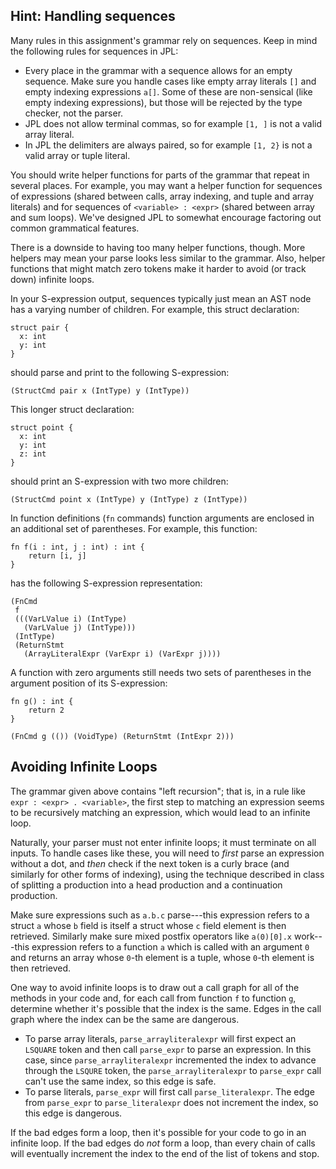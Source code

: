## Hint: Handling sequences

Many rules in this assignment's grammar rely on sequences. Keep in
mind the following rules for sequences in JPL:

- Every place in the grammar with a sequence allows for an empty
  sequence. Make sure you handle cases like empty array literals `[]`
  and empty indexing expressions `a[]`. Some of these are non-sensical
  (like empty indexing expressions), but those will be rejected by
  the type checker, not the parser.
- JPL does not allow terminal commas, so for example `[1, ]` is not a
  valid array literal.
- In JPL the delimiters are always paired, so for example `[1, 2}` is
  not a valid array or tuple literal.

You should write helper functions for parts
of the grammar that repeat in several places. For example, you may
want a helper function for sequences of expressions (shared between
calls, array indexing, and tuple and array literals) and for sequences
of `<variable> : <expr>` (shared between array and sum loops). We've
designed JPL to somewhat encourage factoring out common grammatical
features.

There is a downside to having too many helper functions, though.
More helpers may mean your parse looks less similar to the grammar.
Also, helper functions that might match zero tokens make it harder
to avoid (or track down) infinite loops.

In your S-expression output, sequences typically just mean an AST node
has a varying number of children. For example, this struct declaration:

```
struct pair {
  x: int
  y: int
}
```

should parse and print to the following S-expression:

```
(StructCmd pair x (IntType) y (IntType))
```

This longer struct declaration:

```
struct point {
  x: int
  y: int
  z: int
}
```

should print an S-expression with two more children:

```
(StructCmd point x (IntType) y (IntType) z (IntType))
```

In function definitions (`fn` commands) function arguments are
enclosed in an additional set of parentheses. For example, this function:

    fn f(i : int, j : int) : int {
        return [i, j] 
    }

has the following S-expression representation:

```
(FnCmd
 f
 (((VarLValue i) (IntType)
   (VarLValue j) (IntType)))
 (IntType)
 (ReturnStmt
   (ArrayLiteralExpr (VarExpr i) (VarExpr j))))
```

A function with zero arguments still needs two sets of parentheses
in the argument position of its S-expression:

    fn g() : int {
        return 2
    }

```
(FnCmd g (()) (VoidType) (ReturnStmt (IntExpr 2)))
```


## Avoiding Infinite Loops

The grammar given above contains "left recursion"; that is, in a rule
like `expr : <expr> . <variable>`, the first step to matching an
expression seems to be recursively matching an expression, which would
lead to an infinite loop.

Naturally, your parser must not enter infinite loops; it must
terminate on all inputs. To handle cases like these, you will need to
_first_ parse an expression without a dot, and _then_ check if
the next token is a curly brace (and similarly for other forms of
indexing), using the technique described in class of splitting a
production into a head production and a continuation production.

Make sure expressions such as `a.b.c` parse---this expression refers
to a struct `a` whose `b` field is itself a struct whose `c` field
element is then retrieved. Similarly make sure mixed postfix operators
like `a(0)[0].x` work---this expression refers to a function `a`
which is called with an argument `0` and returns an array whose `0`-th
element is a tuple, whose `0`-th element is then retrieved.

One way to avoid infinite loops is to draw out a call graph for
all of the methods in your code and, for each call from function `f`
to function `g`, determine whether it's possible that the index is the
same. Edges in the call graph where the index can be the same are dangerous.

- To parse array literals, `parse_arrayliteralexpr` will first expect
  an `LSQUARE` token and then call `parse_expr` to parse an expression.
  In this case, since `parse_arrayliteralexpr` incremented the index to
  advance through the `LSQURE` token, the `parse_arrayliteralexpr` to
  `parse_expr` call can't use the same index, so this edge is safe.
- To parse literals, `parse_expr` will first call `parse_literalexpr`.
  The edge from `parse_expr` to `parse_literalexpr` does not increment
  the index, so this edge is dangerous.

If the bad edges form a loop, then it's possible for your code to go
in an infinite loop. If the bad edges do _not_ form a loop, than every
chain of calls will eventually increment the index to the end of the
list of tokens and stop.


